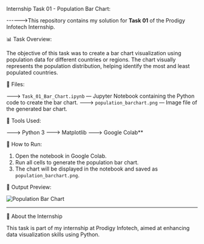  Internship Task 01 - Population Bar Chart:

------>This repository contains my solution for **Task 01** of the Prodigy Infotech Internship.

 📊 Task Overview:

The objective of this task was to create a bar chart visualization using population data for different countries or regions. The chart visually represents the population distribution, helping identify the most and least populated countries.

 📁 Files:

---> `Task_01_Bar_Chart.ipynb` — Jupyter Notebook containing the Python code to create the bar chart.
---> `population_barchart.png` — Image file of the generated bar chart.

 📌 Tools Used:

---> Python 3
---> Matplotlib
---> Google Colab**

 🚀 How to Run:

1. Open the notebook in  Google Colab.
2. Run all cells to generate the population bar chart.
3. The chart will be displayed in the notebook and saved as `population_barchart.png`.

 📝 Output Preview:

![Population Bar Chart](population_barchart.png)

---

 🔗 About the Internship

This task is part of my internship at Prodigy Infotech, aimed at enhancing data visualization skills using Python.
